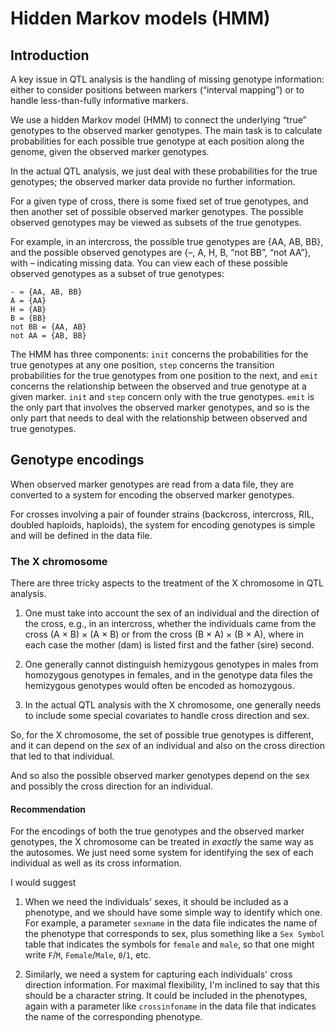 # Hidden Markov models (HMM)

## Introduction

A key issue in QTL analysis is the handling of missing genotype
information: either to consider positions between markers
(&ldquo;interval mapping&rdquo;) or to handle less-than-fully
informative markers.

We use a hidden Markov model (HMM) to connect the underlying
&ldquo;true&rdquo; genotypes to the observed marker genotypes.
The main task is to calculate probabilities for each possible true
genotype at each position along the genome, given the observed marker
genotypes.

In the actual QTL analysis, we just deal with these probabilities for
the true genotypes; the observed marker data provide no further
information.

For a given type of cross, there is some fixed set of true genotypes,
and then another set of possible observed marker genotypes.  The
possible observed genotypes may be viewed as subsets of the true
genotypes.

For example, in an intercross, the possible true genotypes
are {AA, AB, BB}, and the possible observed genotypes are {&ndash;, A, H, B,
&ldquo;not BB&rdquo;, &ldquo;not AA&rdquo;}, with &ndash; indicating missing
data.  You can view each of these possible observed genotypes as a
subset of true genotypes:

    - = {AA, AB, BB}
    A = {AA}
    H = {AB}
    B = {BB}
    not BB = {AA, AB}
    not AA = {AB, BB}


The HMM has three components: `init` concerns the probabilities for
the true genotypes at any one position, `step` concerns the transition
probabilities for the true genotypes from one position to the next,
and `emit` concerns the relationship between the observed and true
genotype at a given marker.  `init` and `step` concern only with the true
genotypes.  `emit` is the only part that involves the
observed marker genotypes, and so is the only part that needs to deal
with the relationship between observed and true genotypes.

## Genotype encodings

When observed marker genotypes are read from a data file, they are
converted to a system for encoding the observed marker genotypes.

For crosses involving a pair of founder strains (backcross,
intercross, RIL, doubled haploids, haploids), the system for encoding
genotypes is simple and will be defined in the data file.

### The X chromosome

There are three tricky aspects to the treatment of the X chromosome in
QTL analysis.

1. One must take into account the sex of an individual and the
direction of the cross, e.g., in an intercross, whether the
individuals came from the cross (A &times; B) &times; (A &times; B) or
from the cross (B &times; A) &times; (B &times; A), where in each case
the mother (dam) is listed first and the father (sire) second.

2. One generally cannot distinguish hemizygous genotypes in males from
homozygous genotypes in females, and in the genotype data files the
hemizygous genotypes would often be encoded as homozygous.

3. In the actual QTL analysis with the X chromosome, one generally
needs to include some special covariates to handle cross direction and
sex.

So, for the X chromosome, the set of possible true genotypes is
different, and it can depend on the *sex* of an individual and also on
the cross direction that led to that individual.

And so also the possible observed marker genotypes depend on the sex
and possibly the cross direction for an individual.

#### Recommendation

For the encodings of both the true genotypes and the observed marker
genotypes, the X chromosome can be treated in *exactly* the same way
as the autosomes.  We just need some system for identifying the sex of
each individual as well as its cross information.

I would suggest

1. When we need the individuals' sexes, it should be included as a
phenotype, and we should have some simple way to identify which one.
For example, a parameter `sexname` in the data file indicates the name
of the phenotype that corresponds to sex, plus something like a
`Sex Symbol` table that indicates the symbols for `female` and
`male`, so that one might write `F`/`M`, `Female`/`Male`, `0`/`1`,
etc.

2. Similarly, we need a system for capturing each individuals' cross
direction information.  For maximal flexibility, I'm inclined to say
that this should be a character string.  It could be included in the
phenotypes, again with a parameter like `crossinfoname` in the data
file that indicates the name of the corresponding phenotype.

